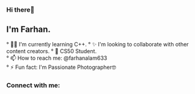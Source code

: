 ### Hi there👋

## I'm Farhan.


° 👨‍🏫 I'm currently learning C++.
° ✨ I'm looking to collaborate with other content creators.
° 🎒 CS50 Student.    
° 📫 How to reach me: @farhanalam633               
° ⚡ Fun fact: I'm Passionate Photographer🤓
  
  
### Connect with me:


